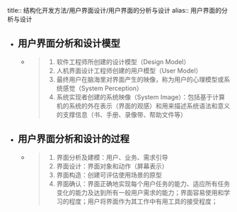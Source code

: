 title:: 结构化开发方法/用户界面设计/用户界面的分析与设计
alias:: 用户界面的分析与设计

- ## 用户界面分析和设计模型
	- > 1. 软件工程师所创建的设计模型（Design Model）
	  > 2. 人机界面设计工程师创建的用户模型（User Model）
	  > 3. 最终用户在脑海里对界面产生的映像，称为用户的心理模型或系统感觉（System Perception）
	  > 4. 系统实现者创建的系统映像（System Image）：包括基于计算机的系统的外在表示（界面的观感）和用来描述系统语法和意义的支撑信息（书、手册、录像带、帮助文件等）
- ## 用户界面分析和设计的过程
	- > 1. 界面分析及建模：用户、业务、需求引导
	  > 2. 界面设计：界面对象和动作（屏幕表示）
	  > 3. 界面构造：创建可评估使用场景的原型
	  > 4. 界面确认：界面正确地实现每个用户任务的能力、适应所有任务变化的能力及达到所有一般用户需求的能力；界面容易使用和学习的程度；用户将界面作为其工作中有用工具的接受程度；